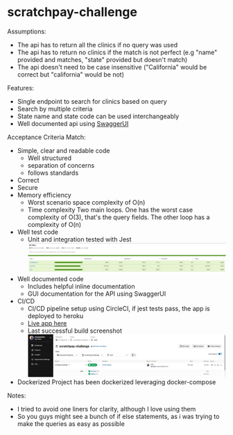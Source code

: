 # scratchpay-challenge

Assumptions:
- The api has to return all the clinics if no query was used
- The api has to return no clinics if the match is not perfect (e.g "name" provided and matches, "state" provided but doesn't match)
- The api doesn't need to be case insensitive ("California" would be correct but "california" would be not)

Features:
- Single endpoint to search for clinics based on query
- Search by multiple criteria
- State name and state code can be used interchangeably
- Well documented api using [SwaggerUI](https://swagger.io/tools/swagger-ui)

Acceptance Criteria Match:
- Simple, clear and readable code
  - Well structured
  - separation of concerns
  - follows standards
- Correct
- Secure
- Memory efficiency
  - Worst scenario space complexity of O(n)
  - Time complexity
    Two main loops. One has the worst case complexity of O(3), that's the query fields. The other loop has a complexity of O(n)
- Well test code
  - Unit and integration tested with Jest
  ![Refer to assets/test-coverage.PNG](/assets/test-coverage.jpg)
- Well documented code
  - Includes helpful inline documentation
  - GUI documentation for the API using SwaggerUI
- CI/CD
  - CI/CD pipeline setup using CircleCI, if jest tests pass, the app is deployed to heroku
  - [Live app here](https://scratchpay-challenge.herokuapp.com/v1/docs/)
  - Last successful build screenshot
  ![Last successful build screenshot](/assets/ci-image.jpg)
- Dockerized
  Project has been dockerized leveraging docker-compose
  
Notes:
  - I tried to avoid one liners for clarity, although I love using them
  - So you guys might see a bunch of if else statements, as i was trying to make the queries as easy as possible

